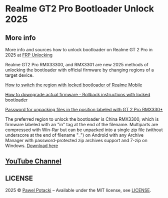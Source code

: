 # Realme GT2 Pro Bootloader Unlock 2025

## More info

More info and sources how to unlock bootloader on Realme GT 2 Pro in 2025 at [FRP Unlocking](https://frpunlocking.com)

Realme GT2 Pro RMX33300, and RMX3301 are new 2025 methods of unlocking the bootloader with official firmware by changing regions of a target device.

[How to switch the region with locked bootloader of Realme Mobile](https://frpunlocking.com/change-the-region-of-a-realme-device-with-locked-bootloader/)

[How to downgrade actual firmware - Rollback instructions with locked bootloader](https://frpunlocking.com/rollback-realme-phone-via-rollback-package/)

[Password for unpacking files in the position labeled with GT 2 Pro RMX330*](https://frpunlocking.com/diy-unlock/realme-bootloader-unlock/)

The preferred region to unlock the bootloader is China RMX3300, which is firmware labeled with an "in" tag at the end of the filename.  Multiparts are compressed with Win-Rar but can be unpacked into a single zip file (without underscore at the end of filename "_") on Android with any Archive Manager with password-protected zip archives support and 7-zip on Windows. [Download here](https://github.com/frpunlocking-com/realme-gt2-pro-bootloader-unlock-sources/releases/tag/1.0-BL-2025)

## [YouTube Channel](https://www.youtube.com/@FRPUnlocking_com)

## LICENSE

2025 &copy; [Pawel Potacki](https://potacki.com) &ndash; Available under the MIT license, see [LICENSE](LICENSE).
